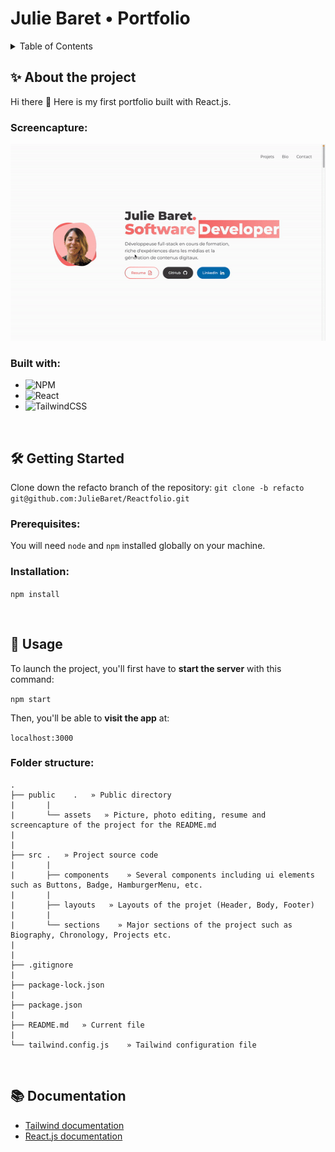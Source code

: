 <!-- HEADER -->
# Julie Baret • Portfolio

<!-- TABLE OF CONTENTS -->
<details>
  <summary>Table of Contents</summary>
  <ol>
    <li>
      <a href="#about-the-project">About The Project</a>
      <ul>
        <li><a href="#built-with">Built With</a></li>
      </ul>
    </li>
    <li>
      <a href="#getting-started">Getting Started</a>
      <ul>
        <li><a href="#prerequisites">Prerequisites</a></li>
        <li><a href="#installation">Installation</a></li>
      </ul>
    </li>
    <li><a href="#usage">Usage</a>
      <ul>
        <li><a href="#folder-structure">Folder structure</a></li>
      </ul>
    </li>
    <li><a href="#test">Test</a></li>
    <li><a href="#documentation">Documentation</a></li>
  </ol>
</details>

<!-- ABOUT THE PROJECT -->
## ✨ About the project
<p>
Hi there 👋 Here is my first portfolio built with React.js.
</p>

### Screencapture:
<p align="center">
<img alt="app demo" src='public/assets/screencapture.gif')>
</p>

### Built with:
- ![NPM](https://img.shields.io/badge/NPM-%23000000.svg?style=for-the-badge&logo=npm&logoColor=white)
- ![React](https://img.shields.io/badge/react-%2320232a.svg?style=for-the-badge&logo=react&logoColor=%2361DAFB)
- ![TailwindCSS](https://img.shields.io/badge/tailwindcss-%2338B2AC.svg?style=for-the-badge&logo=tailwind-css&logoColor=white)
<br>

<!-- GETTING STARTED -->
## 🛠 Getting Started
Clone down the refacto branch of the repository:
`git clone -b refacto git@github.com:JulieBaret/Reactfolio.git` 

### Prerequisites:
You will need `node` and `npm` installed globally on your machine.  

### Installation:

`npm install` 
<p></p><br>

<!-- USAGE -->
## 🥋 Usage

To launch the project, you'll first have to __start the server__ with this command:

`npm start`  

Then, you'll be able to __visit the app__ at:

`localhost:3000`

### Folder structure:
```
.
├── public    .   » Public directory
|       |
|       └── assets   » Picture, photo editing, resume and screencapture of the project for the README.md
|
| 
├── src .   » Project source code
|       |
|       ├── components    » Several components including ui elements such as Buttons, Badge, HamburgerMenu, etc.
|       |
|       ├── layouts   » Layouts of the projet (Header, Body, Footer)
|       |
|       └── sections    » Major sections of the project such as Biography, Chronology, Projects etc.
|       
|
├── .gitignore
|
├── package-lock.json
|
├── package.json
|
├── README.md   » Current file
|
└── tailwind.config.js    » Tailwind configuration file
```
<br>

<!-- DOCUMENTATION -->
## 📚 Documentation
- [Tailwind documentation](https://tailwindcss.com/)
- [React.js documentation](https://beta.reactjs.org/)
